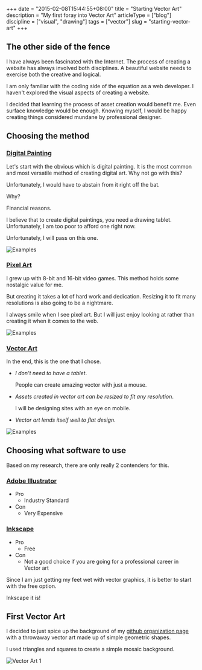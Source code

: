+++
date = "2015-02-08T15:44:55+08:00"
title = "Starting Vector Art"
description = "My first foray into Vector Art"
articleType = ["blog"]
discipline = ["visual", "drawing"]
tags = ["vector"]
slug = "starting-vector-art"
+++

## The other side of the fence

I have always been fascinated with the Internet. The process of creating a website has always involved both disciplines. A beautiful website needs to exercise both the creative and logical.

I am only familiar with the coding side of the equation as a web developer. I haven't explored the visual aspects of creating a website. 

I decided that learning the process of asset creation would benefit me. Even surface knowledge would be enough. Knowing myself, I would be happy creating things considered mundane by professional designer. 

## Choosing the method

### [Digital Painting](http://en.wikipedia.org/wiki/Digital_painting)

Let's start with the obvious which is digital painting. It is the most common and most versatile method of creating digital art. Why not go with this?

Unfortunately, I would have to abstain from it right off the bat.

Why? 

Financial reasons.

I believe that to create digital paintings, you need a drawing tablet. Unfortunately, I am too poor to afford one right now.

Unfortunately, I will pass on this one.

![Examples](http://i.imgur.com/Z8xkYpC.jpg)

### [Pixel Art](http://en.wikipedia.org/wiki/Pixel_art)

I grew up with 8-bit and 16-bit video games. This method holds some nostalgic value for me.

But creating it takes a lot of hard work and dedication. Resizing it to fit many resolutions is also going to be a nightmare. 

I always smile when I see pixel art. But I will just enjoy looking at rather than creating it when it comes to the web.

![Examples](https://i.imgur.com/eKkBRUb.png)

### [Vector Art](http://en.wikipedia.org/wiki/Vector_graphics)

In the end, this is the one that I chose.

- *I don't need to have a tablet*. 

    People can create amazing vector with just a mouse.

- *Assets created in vector art can be resized to fit any resolution*.

    I will be designing sites with an eye on mobile.

- *Vector art lends itself well to flat design*. 

![Examples](http://i.imgur.com/Jtwcp1g.png)

## Choosing what software to use

Based on my research, there are only really 2 contenders for this.

### [Adobe Illustrator](http://www.adobe.com/products/illustrator.html)
- Pro
    - Industry Standard
- Con
    - Very Expensive

### [Inkscape](https://inkscape.org/en/)
- Pro
    - Free
- Con
    - Not a good choice if you are going for a professional career in Vector art

Since I am just getting my feet wet with vector graphics, it is better to start with the free option.

Inkscape it is!

## First Vector Art

I decided to just spice up the background of my [github organization page](http://arvinsim.github.io) with a throwaway vector art made up of simple geometric shapes.

I used triangles and squares to create a simple mosaic background.

![Vector Art 1](http://i.imgur.com/ln01b2N.png)
